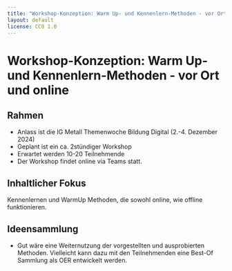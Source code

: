 ```yaml
---
title: "Workshop-Konzeption: Warm Up- und Kennenlern-Methoden - vor Ort und online"
layout: default
license: CC0 1.0
---
```


# Workshop-Konzeption: Warm Up- und Kennenlern-Methoden - vor Ort und online

## Rahmen

* Anlass ist die IG Metall Themenwoche Bildung Digital (2.-4. Dezember 2024)
* Geplant ist ein ca. 2stündiger Workshop
* Erwartet werden 10-20 Teilnehmende
* Der Workshop findet online via Teams statt.

## Inhaltlicher Fokus

Kennenlernen und WarmUp Methoden, die sowohl online, wie offline funktionieren.

## Ideensammlung

* Gut wäre eine Weiternutzung der vorgestellten und ausprobierten Methoden. Vielleicht kann dazu mit den Teilnehmenden eine Best-Of Sammlung als OER entwickelt werden.
